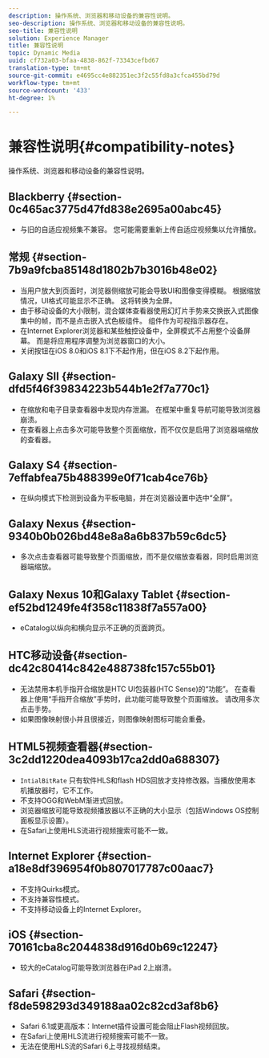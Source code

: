 ```yaml
---
description: 操作系统、浏览器和移动设备的兼容性说明。
seo-description: 操作系统、浏览器和移动设备的兼容性说明。
seo-title: 兼容性说明
solution: Experience Manager
title: 兼容性说明
topic: Dynamic Media
uuid: cf732a03-bfaa-4838-862f-73343cefbd67
translation-type: tm+mt
source-git-commit: e4695cc4e882351ec3f2c55fd8a3cfca455bd79d
workflow-type: tm+mt
source-wordcount: '433'
ht-degree: 1%

---
```



# 兼容性说明{#compatibility-notes}

<!-- Updated January 13,2021 from https://wiki.corp.adobe.com/pages/viewpage.action?spaceKey=scene7qa&title=s7Viewers%2C+S7SDK%2C+S7OnDemand+Release+Notes - Contact is Sasha -->

操作系统、浏览器和移动设备的兼容性说明。

## Blackberry {#section-0c465ac3775d47fd838e2695a00abc45}

* 与旧的自适应视频集不兼容。 您可能需要重新上传自适应视频集以允许播放。

## 常规 {#section-7b9a9fcba85148d1802b7b3016b48e02}

* 当用户放大到页面时，浏览器侧缩放可能会导致UI和图像变得模糊。 根据缩放情况，UI格式可能显示不正确。 这将转换为全屏。
* 由于移动设备的大小限制，混合媒体查看器使用幻灯片手势来交换嵌入式图像集中的帧，而不是点击嵌入式色板组件。 组件作为可视指示器存在。
* 在Internet Explorer浏览器和某些触控设备中，全屏模式不占用整个设备屏幕。 而是将应用程序调整为浏览器窗口的大小。
* 关闭按钮在iOS 8.0和iOS 8.1下不起作用，但在iOS 8.2下起作用。

## Galaxy SII {#section-dfd5f46f39834223b544b1e2f7a770c1}

* 在缩放和电子目录查看器中发现内存泄漏。 在框架中重复导航可能导致浏览器崩溃。
* 在查看器上点击多次可能导致整个页面缩放，而不仅仅是启用了浏览器端缩放的查看器。

## Galaxy S4 {#section-7effabfea75b488399e0f71cab4ce76b}

* 在纵向模式下检测到设备为平板电脑，并在浏览器设置中选中“全屏”。

## Galaxy Nexus {#section-9340b0b026bd48e8a8a6b837b59c6dc5}

* 多次点击查看器可能导致整个页面缩放，而不是仅缩放查看器，同时启用浏览器端缩放。

## Galaxy Nexus 10和Galaxy Tablet {#section-ef52bd1249fe4f358c11838f7a557a00}

* eCatalog以纵向和横向显示不正确的页面跨页。

## HTC移动设备{#section-dc42c80414c842e488738fc157c55b01}

* 无法禁用本机手指开合缩放是HTC UI包装器(HTC Sense)的“功能”。 在查看器上使用“手指开合缩放”手势时，此功能可能导致整个页面缩放。 请改用多次点击手势。
* 如果图像映射很小并且很接近，则图像映射图标可能会重叠。

## HTML5视频查看器{#section-3c2dd1220dea4093b17ca2dd0a688307}

* `IntialBitRate` 只有软件HLS和flash HDS回放才支持修改器。当播放使用本机播放器时，它不工作。
* 不支持OGG和WebM渐进式回放。
* 浏览器缩放可能导致视频播放器以不正确的大小显示（包括Windows OS控制面板显示设置）。
* 在Safari上使用HLS流进行视频搜索可能不一致。

## Internet Explorer {#section-a18e8df396954f0b807017787c00aac7}

* 不支持Quirks模式。
* 不支持兼容性模式。
* 不支持移动设备上的Internet Explorer。

## iOS {#section-70161cba8c2044838d916d0b69c12247}

* 较大的eCatalog可能导致浏览器在iPad 2上崩溃。

## Safari {#section-f8de598293d349188aa02c82cd3af8b6}

* Safari 6.1或更高版本：Internet插件设置可能会阻止Flash视频回放。
* 在Safari上使用HLS流进行视频搜索可能不一致。
* 无法在使用HLS流的Safari 6上寻找视频结束。
